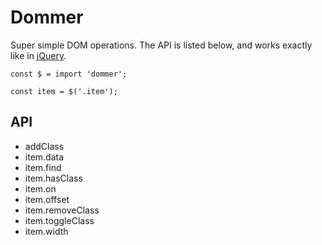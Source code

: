 # Dommer

Super simple DOM operations. The API is listed below, and
works exactly like in [jQuery](https://github.com/jquery/jquery).

```
const $ = import 'dommer';

const item = $('.item');

```


## API
* addClass
* item.data
* item.find
* item.hasClass
* item.on
* item.offset
* item.removeClass
* item.toggleClass
* item.width
